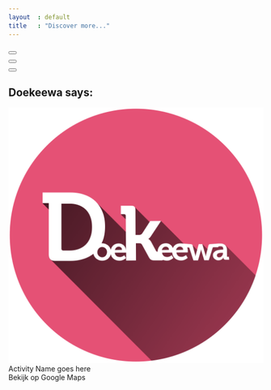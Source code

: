 ```yaml
---
layout  : default
title   : "Discover more..."
---
```


<div class="container flex column flex-child stretch">
    <div class="row flex centered justified-c flex-child stretch">
        <button class="btn round app-button xl"></button>
        <div class="app-byline byline flex row center justified-c"></div>
    </div>
    <div class="settings btn-settings flex centered justified-c">
        <button class="btn round overlay-link" data-target="settings">
        <i class="fa fa-cog"></i>
        <div class="ripples buttonRipples"><span class="ripplesCircle"></span></div>
        </button>
    </div>
</div>
<div class="detail-view">
    <button class="menu-toggle detail-closer active" data-target="detail-view">
        <span class="line"></span>
        <span class="line"></span>
        <span class="line"></span>
        <span class="line"></span>
        <div class="ripples buttonRipples"><span class="ripplesCircle"></span></div>
    </button>
    <div class="dk-panel flex row flex-child center">
        <div class="sidebar flex column centered">
            <div class="sidebar-header row flex-child ">
                <h2 class="">Doekeewa says:</h2>
            </div>
            <div class="column flex-child stretch padded-bottom-xl flex centered justified-c">
                <img class="activity-img" src="/assets/img/logo/logo.svg"/>
                <div class="activity-title">Activity Name goes here</div>
            </div>
            <div class="sidebar-footer row flex-child ">
                <a class="">Bekijk op Google Maps</a>
            </div>
        </div>
        <div class="map flex-child stretch">
        </div>
    </div>
</div>